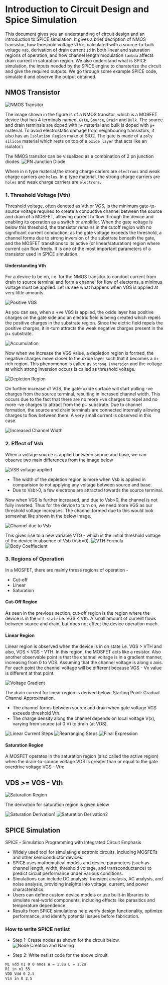 # Introduction to Circuit Design and Spice Simulation 
This document gives you an understanding of circuit design and an introduction to SPICE simulation. It gives a brief decription of NMOS transistor, how threshold voltage `Vth` is calculated with a source-to-bulk voltage `Vsb`, derivation of drain current `Id` in both linear and saturation regions of operation, and how channel length modulation `lambda` affects drain current in saturation region. We also understand what is SPICE simulation, the inputs needed by the SPICE engine to charaterize the circuit and give the required outputs. We go through some example SPICE code, simulate it and observe the output obtained. 

## NMOS Transistor

![NMOS Transitor](images/NMOS.png)

The image shown in the figure is of a NMOS transitor, which is a MOSFET device that has 4 terminals named, `Gate`, `Source`, `Drain` and `Bulk`. The source and drain terminals are doped with `n+` material and bulk is doped with `p+` material. To avoid electrostatic damage from neighbouring transistors, it also has an `Isolation Region` make of SiO2. The gate is made of a `poly silicon` material which rests on top of a `oxide layer` that acts like an isolator.\

The NMOS transitor can be visualized as a combination of 2 pn junction diodes.
![PN Junction Diode](images/pn%20junction%20diode.png)

Where in n type material,the strong charge cariers are `electrons` and weak charge carriers are `holes`. In p type material, the strong charge carriers are `holes` and weak charge carriers are `electrons`.

### 1. Threshold Voltage (Vth)
Threshold voltage, often denoted as Vth or VGS, is the minimum gate-to-source voltage required to create a conductive channel between the source and drain of a MOSFET, allowing current to flow through the device and enabling its operation as a switch or amplifier. When the gate voltage is below this threshold, the transistor remains in the cutoff region with no significant current conduction; as the gate voltage exceeds the threshold, a channel forms due to strong inversion of the substrate beneath the gate, and the MOSFET transitions to its active (or linear/saturation) region where current can flow freely. It is one of the most important parameters of a transistor used in SPICE simulation.

#### Understanding Vth
For a device to be on, i.e. for the NMOS transitor to conduct current from drain to source terminal and form a channel for flow of electorns, a minimus voltage must be applied. Let us see what happens when VGS is applied at very little amounts. 

![Positive VGS](images/positive%20VGS.png)

As you can see, when a +ve VGS is applied, the oxide layer has positive charges on the gate side and an electric field is being created which repels the positive charges in the substrate region. Since the elctric field repels the positive charges, it in-turn attracts the weak negative charges present in the p+ substrate. 

![Accumulation](images/strong%20inversion.png)

Now when we increase the VGS value, a depletion region is formed, the negative charges move closer to the oxide layer such that it becomes a n+ rich region. This phenomenon is called as `Strong Inversion` and the voltage at which strong inversion occurs is called as threshold voltage. 

![Depletion Region](images/Depletion%20region%20.png)

On further increase of VGS, the gate-oxide surface will start pulling -ve charges from the source terminal, resulting in incrased channel width. This occurs due to the fact that there are no more +ve charges to repel and no more -ve charges to attract from the p+ substrate. Due to channel formation, the source and drain terminals are connected internally allowing charges to flow between them. A very small current is observed in this case.

![Increased Channel Width](images/Increased%20channel%20width.png)

### 2. Effect of Vsb 
When a voltage source is applied between source and base, we can observe two main differences from the image below

![VSB voltage applied](images/VSB%20applied%20.png)

- The width of the depletion region is more when Vsb is applied in comparision to not applying any voltage between source and base. 
- Due to Vsb>0, a few electrons are attracted towards the source terminal.

Now when VGS is further increased, and due to Vsb>0, the channel is not fully inverted. Thus for the device to turn on, we need more VGS as our threshold voltage increases. The channel formed due to this would look somewhat like shown in the below image.

![Channel due to Vsb](images/Channel%20due%20to%20VSB%20.png)

This gives rise to a new variable VTO - which is the initial threshold voltage of the device in absence of Vsb (Vsb=0).
![VTH Formula](images/VTH%20formula%20.png)
![Body Coeffiecient](images/body%20coefficient%20.png)

### 3. Regions of Operation
In a MOSFET, there are mainly thress regions of operation - 
- Cut-off
- Linear 
- Saturation 

#### Cut-Off Region
As seen in the previous section, cut-off region is the region where the device is in the `off state` i.e. VGS < Vth. A small amount of current flows between source and drain, but does not affect the device operation much. 

#### Linear Region 
Linear region is observed when the device is in on state i.e. VGS > VTH and also, VDS < VGS - VTH. In this region, the MOSFET acts like a resistor. Also another observable point is that the channel voltage is in a gradient manner, increasing from 0 to VDS. Assuming that the channel voltage is along x axis. For each point the channel voltage will be different because VGS - Vx value is different at that point. 

![Voltage Gradient](images/Voltage%20Gradient.png)

The drain current for linear region is derived below:
Starting Point: Gradual Channel Approximation. 
- The channel forms between source and drain when gate voltage VGS exceeds threshold Vth.
- The charge density along the channel depends on local voltage V(x), varying from source (at 0 V) to drain (at VDS).

![Linear Current Steps](images/Linear%20current%20steps.png)
![Rearranging Steps](images/Rearranging%20linear%20current%20.png)
![Final Expression](images/Linear%20Current%20equation.png)

#### Saturation Region 
A MOSFET operates in the saturation region (also called the active region) when the drain-to-source voltage VDS is greater than or equal to the gate overdrive voltage VGS - Vth:
## VDS >= VGS - Vth

![Saturation Region](images/Saturation%20Region%20.png)

The derivation for saturation region is given below 

![Saturation Derivation1](images/Satruation%20region%20derivation.png)
![Saturation Derivation2](images/Saturation%20Region%20Derivation2.png)

## SPICE Simulation 
SPICE - Simulation Programming with Integrated Circuit Emphasis 
- Widely used tool for simulating electronic circuits, including MOSFETs and other semiconductor devices.
- SPICE uses mathematical models and device parameters (such as channel length, width, threshold voltage, and transconductance) to predict circuit performance under various conditions.
- Simulations can include DC analysis, transient analysis, AC analysis, and noise analysis, providing insights into voltage, current, and power characteristics.
- Users can define custom device models or use built-in libraries to simulate real-world components, including effects like parasitics and temperature dependence.
- Results from SPICE simulations help verify design functionality, optimize performance, and identify potential issues before fabrication.

### How to write SPICE netlist
- Step 1: Create nodes as shown for the circuit below.
![Node Creation and Naming](images/node%20creation%20.png)

- Step 2: Write netlist code for the above circuit. 

```bash
M1 vdd n1 0 0 nmos W = 1.8u L = 1.2u
R1 in n1 55
VDD Vdd 0 2.5
Vin in 0 2.5
```




